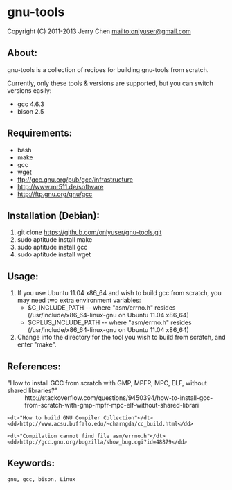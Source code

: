 gnu-tools
=========

Copyright (C) 2011-2013 Jerry Chen <mailto:onlyuser@gmail.com>

About:
------

gnu-tools is a collection of recipes for building gnu-tools from scratch.

Currently, only these tools & versions are supported, but you can switch versions easily:

* gcc 4.6.3
* bison 2.5

Requirements:
-------------

* bash
* make
* gcc
* wget
* ftp://gcc.gnu.org/pub/gcc/infrastructure
* http://www.mr511.de/software
* http://ftp.gnu.org/gnu/gcc

Installation (Debian):
----------------------

1. git clone https://github.com/onlyuser/gnu-tools.git
2. sudo aptitude install make
3. sudo aptitude install gcc
4. sudo aptitude install wget

Usage:
------

1. If you use Ubuntu 11.04 x86_64 and wish to build gcc from scratch, you may need two extra environment variables:
    * $C_INCLUDE_PATH -- where "asm/errno.h" resides (/usr/include/x86_64-linux-gnu on Ubuntu 11.04 x86_64)
    * $CPLUS_INCLUDE_PATH -- where "asm/errno.h" resides (/usr/include/x86_64-linux-gnu on Ubuntu 11.04 x86_64)
2. Change into the directory for the tool you wish to build from scratch, and enter "make".

References:
-----------

<dl>
    <dt>"How to install GCC from scratch with GMP, MPFR, MPC, ELF, without shared libraries?"</dt>
    <dd>http://stackoverflow.com/questions/9450394/how-to-install-gcc-from-scratch-with-gmp-mpfr-mpc-elf-without-shared-librari</dd>

    <dt>"How to build GNU Compiler Collection"</dt>
    <dd>http://www.acsu.buffalo.edu/~charngda/cc_build.html</dd>

    <dt>"Compilation cannot find file asm/errno.h"</dt>
    <dd>http://gcc.gnu.org/bugzilla/show_bug.cgi?id=48879</dd>
</dl>

Keywords:
---------

    gnu, gcc, bison, Linux
